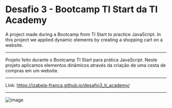 # Desafio 3 - Bootcamp TI Start da TI Academy

A project made during a Bootcamp from TI Start to practice JavaScript.
In this project we applied dynamic elements by creating a shopping cart on a website.

__________________________________________________________________________

Projeto feito durante o Bootcamp TI Start para prática JavaScript. 
Neste projeto aplicamos elementos dinâmicos através da criação de uma cesta de compras em um website.

__________________________________________________________________________

Link: https://izabela-franca.github.io/desafio3_ti_academy/

__________________________________________________________________________

![image](https://user-images.githubusercontent.com/101933646/182025093-8e7ca6cb-f33b-4148-9561-dc74534c94f8.png)

